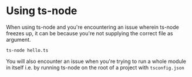 # Using ts-node

When using ts-node and you're encountering an issue wherein ts-node freezes up, it can be because you're not supplying the correct file as argument.

```shell
ts-node hello.ts
```

You will also encounter an issue when you're trying to run a whole module in itself i.e. by running ts-node on the root of a project with `tsconfig.json`
